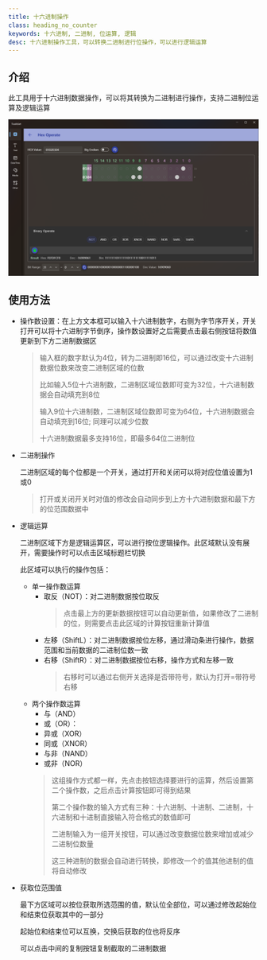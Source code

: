 ```yaml
---
title: 十六进制操作
class: heading_no_counter
keywords: 十六进制, 二进制, 位运算, 逻辑
desc: 十六进制操作工具，可以转换二进制进行位操作，可以进行逻辑运算
---
```


## 介绍

此工具用于十六进制数据操作，可以将其转换为二进制进行操作，支持二进制位运算及逻辑运算 

![](../../assets/images/ToolsSet/TSNHex.png)

## 使用方法

* 操作数设置：在上方文本框可以输入十六进制数字，右侧为字节序开关，开关打开可以将十六进制字节倒序，操作数设置好之后需要点击最右侧按钮将数值更新到下方二进制数据区
  > 输入框的数字默认为4位，转为二进制即16位，可以通过改变十六进制数据位数来改变二进制区域的位数
  >
  > 比如输入5位十六进制数，二进制区域位数即可变为32位，十六进制数据会自动填充到8位
  >
  > 输入9位十六进制数，二进制区域位数即可变为64位，十六进制数据会自动填充到16位; 同理可以减少位数
  >
  > 十六进制数据最多支持16位，即最多64位二进制位

* 二进制操作
  
  二进制区域的每个位都是一个开关，通过打开和关闭可以将对应位值设置为1或0
  > 打开或关闭开关时对值的修改会自动同步到上方十六进制数据和最下方的位范围数据中
* 逻辑运算
  
  二进制区域下方是逻辑运算区，可以进行按位逻辑操作。此区域默认没有展开，需要操作时可以点击区域标题栏切换

  此区域可以执行的操作包括：
  * 单一操作数运算
    * 取反（NOT）：对二进制数据按位取反
      > 点击最上方的更新数据按钮可以自动更新值，如果修改了二进制的位，则需要点击此区域的计算按钮重新计算值
    * 左移（ShiftL）：对二进制数据按位左移，通过滑动条进行操作，数据范围和当前数据的二进制位数一致
    * 右移（ShiftR）：对二进制数据按位右移，操作方式和左移一致
      > 右移时可以通过右侧开关选择是否带符号，默认为打开=带符号右移
  * 两个操作数运算
    * 与（AND）
    * 或（OR）：
    * 异或（XOR）
    * 同或（XNOR）
    * 与非（NAND）
    * 或非（NOR）
    > 这组操作方式都一样，先点击按钮选择要进行的运算，然后设置第二个操作数，之后点击计算按钮即可得到结果
    >
    > 第二个操作数的输入方式有三种：十六进制、十进制、二进制，十六进制和十进制直接输入符合格式的数值即可
    >
    > 二进制输入为一组开关按钮，可以通过改变数据位数来增加或减少二进制位数量
    >
    > 这三种进制的数据会自动进行转换，即修改一个的值其他进制的值将自动修改

* 获取位范围值
  
  最下方区域可以按位获取所选范围的值，默认位全部位，可以通过修改起始位和结束位获取其中的一部分

  起始位和结束位可以互换，交换后获取的位也将反序

  可以点击中间的复制按钮复制截取的二进制数据

